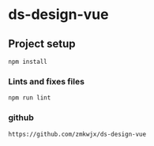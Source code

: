 # ds-design-vue

## Project setup
```
npm install
```

### Lints and fixes files
```
npm run lint
```

### github
```
https://github.com/zmkwjx/ds-design-vue
```